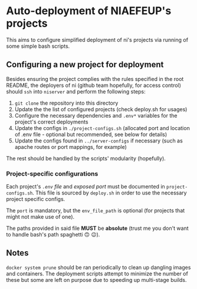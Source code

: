 # Auto-deployment of NIAEFEUP's projects

This aims to configure simplified deployment of ni's projects via running of some simple bash scripts.

## Configuring a new project for deployment

Besides ensuring the project complies with the rules specified in the root README, the deployers of ni (github team hopefully, for access control) should `ssh` into `niserver` and perform the following steps:

1. `git clone` the repository into this directory
1. Update the the list of configured projects (check deploy.sh for usages)
1. Configure the necessary dependencies and `.env*` variables for the project's correct deployments
1. Update the configs in `./project-configs.sh` (allocated port and location of .env file - optional but recommended, see below for details)
1. Update the configs found in `../server-configs` if necessary (such as apache routes or port mappings, for example)

The rest should be handled by the scripts' modularity (hopefully).

### Project-specific configurations

Each project's _`.env` file_ and _exposed port_ must be documented in `project-configs.sh`. This file is sourced by `deploy.sh` in order to use the necessary project specific configs.

The `port` is mandatory, but the `env_file_path` is optional (for projects that might not make use of one).

The paths provided in said file **MUST** be **absolute** (trust me you don't want to handle bash's path spaghetti :upside_down_face: :wink:).

## Notes

`docker system prune` should be ran periodically to clean up dangling images and containers. The deployment scripts attempt to minimize the number of these but some are left on purpose due to speeding up multi-stage builds.
